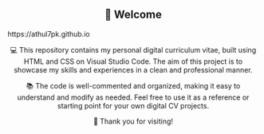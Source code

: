 <!-- Welcome section -->
<h2 align="center">👋 Welcome </h2>
https://athul7pk.github.io
<!-- Description -->
<p align="center">
  💻 This repository contains my personal digital curriculum vitae, built using HTML and CSS on Visual Studio Code. The aim of this project is to showcase my skills and experiences in a clean and professional manner.
</p>

<!-- Code quality -->
<p align="center">
  📚 The code is well-commented and organized, making it easy to understand and modify as needed. Feel free to use it as a reference or starting point for your own digital CV projects.
</p>


<!-- Thank you -->
<p align="center">
  🙏 Thank you for visiting!
</p>
